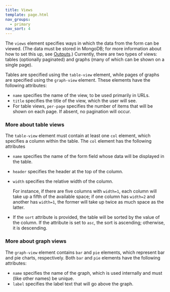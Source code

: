 ```yaml
---
title: Views
template: page.html
nav_groups:
  - primary
nav_sort: 4
---
```


The `views` element specifies ways in which the data from the form can be viewed. (The data must be stored in MongoDB; for more information about how to set this up, see [Outputs](outputs.html).) Currently, there are two types of views: tables (optionally paginated) and graphs (many of which can be shown on a single page).

Tables are specified using the `table-view` element, while pages of graphs are specified using the `graph-view` element. These elements have the following attributes:

* `name` specifies the name of the view, to be used primarily in URLs.
* `title` specifies the title of the view, which the user will see.
* For table views, `per-page` specifies the number of items that will be shown on each page. If absent, no pagination will occur.

### More about table views

The `table-view` element must contain at least one `col` element, which specifies a column within the table. The `col` element has the following attributes

* `name` specifies the name of the form field whose data will be displayed in the table.
* `header` specifies the header at the top of the column.
* `width` specifies the relative width of the column.

  For instance, if there are five columns with `width=1`, each column will take up a fifth of the available space; if one column has `width=2` and another has `width=1`, the former will take up twice as much space as the latter.

* If the `sort` attribute is provided, the table will be sorted by the value of the column. If the attribute is set to `asc`, the sort is ascending; otherwise, it is descending.

### More about graph views

The `graph-view` element contains `bar` and `pie` elements, which represent bar and pie charts, respectively. Both `bar` and `pie` elements have the following attributes:

* `name` specifies the name of the graph, which is used internally and must (like other names) be unique.
* `label` specifies the label text that will go above the graph.